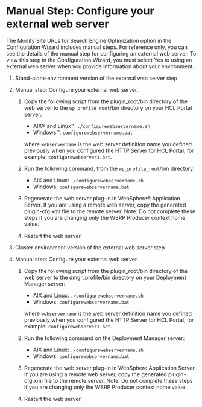 # Manual Step: Configure your external web server

The Modify Site URLs for Search Engine Optimization option in the Configuration Wizard includes manual steps. For reference only, you can see the details of the manual step for configuring an external web server. To view this step in the Configuration Wizard, you must select Yes to using an external web server when you provide information about your environment.

1.  Stand-alone environment version of the external web server step
2.  Manual step: Configure your external web server.

    1.  Copy the following script from the plugin_root/bin directory of the web server to the `wp_profile_root`/bin directory on your HCL Portal server:

        -   AIX® and Linux™: `./configurewebservername.sh`
        -   Windows™: `configurewebservername.bat`

        where `webservername` is the web server definition name you defined previously when you configured the HTTP Server for HCL Portal, for example: `configurewebserver1.bat`.

    2.  Run the following command, from the `wp_profile_root`/bin directory:
        -   AIX and Linux: `./configurewebservername.sh`
        -   Windows: `configurewebservername.bat`

    3.  Regenerate the web server plug-in in WebSphere® Application Server. If you are using a remote web server, copy the generated plugin-cfg.xml file to the remote server. Note: Do not complete these steps if you are changing only the WSRP Producer context home value.
    4.  Restart the web server.
3.  Cluster environment version of the external web server step
4.  Manual step: Configure your external web server.

    1.  Copy the following script from the plugin_root/bin directory of the web server to the dmgr_profile/bin directory on your Deployment Manager server:

        -   AIX and Linux: `./configurewebservername.sh`
        -   Windows: `configurewebservername.bat`

        where `webservername` is the web server definition name you defined previously when you configured the HTTP Server for HCL Portal, for example: `configurewebserver1.bat`.

    2.  Run the following command on the Deployment Manager server:
        -   AIX and Linux: `./configurewebservername.sh`
        -   Windows: `configurewebservername.bat`

    3.  Regenerate the web server plug-in in WebSphere Application Server. If you are using a remote web server, copy the generated plugin-cfg.xml file to the remote server. Note: Do not complete these steps if you are changing only the WSRP Producer context home value.
    4.  Restart the web server.


